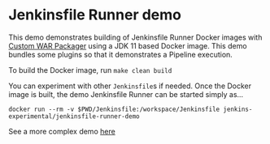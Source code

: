 Jenkinsfile Runner demo
===

This demo demonstrates building of Jenkinsfile Runner Docker images
with [Custom WAR Packager](https://github.com/jenkinsci/custom-war-packager/)
using a JDK 11 based Docker image.
This demo bundles some plugins so that it demonstrates a Pipeline execution.

To build the Docker image, run `make clean build`

You can experiment with other `Jenkinsfile`s if needed.
Once the Docker image is built, the demo Jenkinsfile Runner can be started simply as...

    docker run --rm -v $PWD/Jenkinsfile:/workspace/Jenkinsfile jenkins-experimental/jenkinsfile-runner-demo

See a more complex demo [here](https://github.com/jenkinsci/custom-war-packager/blob/master/demo/jenkinsfile-runner/)

